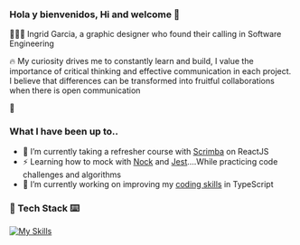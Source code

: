 ### Hola y bienvenidos, Hi and welcome 👋

👩🏻‍💻 Ingrid Garcia, a graphic designer who found their calling in Software Engineering

🔥 My curiosity drives me to constantly learn and build, I value the importance of critical thinking and effective communication in each project. I believe that differences can be transformed into fruitful collaborations when there is open communication

🔎 

### What I have been up to..
- 🌱 I’m currently taking a refresher course with [Scrimba](https://scrimba.com/learn/learnreact) on ReactJS
- ⚡️ Learning how to mock with [Nock](https://github.com/nock/nock) and [Jest](https://github.com/jestjs/jest)....While practicing 
code challenges and algorithms
- 🔭 I’m currently working on improving my [coding skills](https://github.com/IngridGdesigns/typescript-code-challenges) in TypeScript

### :pancakes: Tech Stack :keyboard:

[![My Skills](https://skillicons.dev/icons?i=ts,js,nodejs,react,graphql,express,jest,github,gitlab,jenkins,postgres,vscode,pug,ai,ps,html,css)](https://skillicons.dev)


<!--
**IngridGdesigns/IngridGdesigns** is a ✨ _special_ ✨ repository because its `README.md` (this file) appears on your GitHub profile.

Here are some ideas to get you started:

- 🔭 I’m currently working on ...
- 🌱 I’m currently learning ...
- 👯 I’m looking to collaborate on ...
- 🤔 I’m looking for help with ...
- 💬 Ask me about ...
- 📫 How to reach me: ...
- 😄 Pronouns: ...
- ⚡ Fun fact: ...
-->
